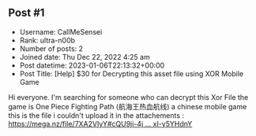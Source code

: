 ## Post #1
- Username: CallMeSensei
- Rank: ultra-n00b
- Number of posts: 2
- Joined date: Thu Dec 22, 2022 4:25 am
- Post datetime: 2023-01-06T22:13:32+00:00
- Post Title: [Help] $30 for Decrypting this asset file using XOR Mobile Game

Hi everyone. I'm searching for someone who can decrypt this Xor File the game is One Piece Fighting Path (航海王热血航线) a chinese mobile game 
this is the file i couldn't upload it in the attachements : [https://mega.nz/file/7XA2VIyY#cQU9ji-4j ... xI-y5YHdnY](https://mega.nz/file/7XA2VIyY#cQU9ji-4jpvnXq67J_nZpmgZ9NSBVfe93xI-y5YHdnY)
